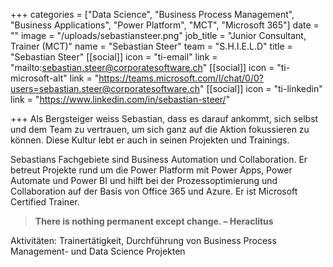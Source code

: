 +++
categories = ["Data Science", "Business Process Management", "Business Applications", "Power Platform", "MCT", "Microsoft 365"]
date = ""
image = "/uploads/sebastiansteer.png"
job_title = "Junior Consultant, Trainer (MCT)"
name = "Sebastian Steer"
team = "S.H.I.E.L.D"
title = "Sebastian Steer"
[[social]]
icon = "ti-email"
link = "mailto:sebastian.steer@corporatesoftware.ch"
[[social]]
icon = "ti-microsoft-alt"
link = "https://teams.microsoft.com/l/chat/0/0?users=sebastian.steer@corporatesoftware.ch"
[[social]]
icon = "ti-linkedin"
link = "https://www.linkedin.com/in/sebastian-steer/"

+++
Als Bergsteiger weiss Sebastian, dass es darauf ankommt, sich selbst und dem Team zu vertrauen, um sich ganz auf die Aktion fokussieren zu können. Diese Kultur lebt er auch in seinen Projekten und Trainings.

Sebastians Fachgebiete sind Business Automation und Collaboration. Er betreut Projekte rund um die Power Platform mit Power Apps, Power Automate und Power BI und hilft bei der Prozessoptimierung und Collaboration auf der Basis von Office 365 und Azure. Er ist Microsoft Certified Trainer.

> **There is nothing permanent except change. – Heraclitus**

Aktivitäten: Trainertätigkeit, Durchführung von Business Process Management- und Data Science Projekten